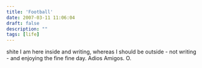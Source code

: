 ```yaml
---
title: 'Football'
date: 2007-03-11 11:06:04
draft: false
description: ""
tags: [life]
---
```


shite I am here inside and writing, whereas I should be outside - not writing - and enjoying the fine fine day. Adios Amigos. O.